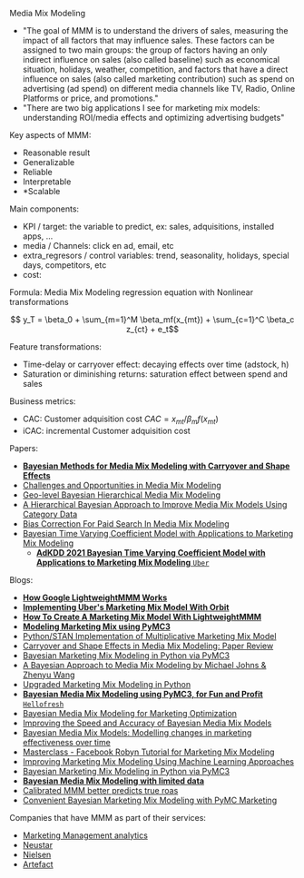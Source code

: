 Media Mix Modeling

* "The goal of MMM is to understand the drivers of sales, measuring the impact of all factors that may influence sales. These factors can be assigned to two main groups: the group of factors having an only indirect influence on sales (also called baseline) such as economical situation, holidays, weather, competition, and factors that have a direct influence on sales (also called marketing contribution) such as spend on advertising (ad spend) on different media channels like TV, Radio, Online Platforms or price, and promotions."
* "There are two big applications I see for marketing mix models: understanding ROI/media effects and optimizing advertising budgets"


Key aspects of MMM:
* Reasonable result
* Generalizable
* Reliable
* Interpretable
* *Scalable

Main components:
* KPI / target: the variable to predict, ex: sales, adquisitions, installed apps, ...
* media / Channels: click en ad, email, etc
* extra_regresors / control variables: trend, seasonality, holidays, special days, competitors, etc
* cost: 

Formula: Media Mix Modeling regression equation with Nonlinear transformations

$$ y_T = \beta_0 + \sum_{m=1}^M \beta_mf(x_{mt}) + \sum_{c=1}^C \beta_c z_{ct} + e_t$$

Feature transformations:
* Time-delay or carryover effect: decaying effects over time (adstock, h)
* Saturation or diminishing returns: saturation effect between spend and sales

Business metrics:
* CAC: Customer adquisition cost $CAC = x_{mt}/\beta_m f(x_{mt})$
* iCAC: incremental Customer adquisition cost


Papers:
* [**Bayesian Methods for Media Mix Modeling with Carryover and Shape Effects**](https://research.google/pubs/pub46001/)
* [ Challenges and Opportunities in Media Mix Modeling ](https://research.google/pubs/pub45998/)
* [ Geo-level Bayesian Hierarchical Media Mix Modeling ](https://research.google/pubs/pub46000/)
* [ A Hierarchical Bayesian Approach to Improve Media Mix Models Using Category Data ](https://research.google/pubs/pub45999/)
* [ Bias Correction For Paid Search In Media Mix Modeling ](https://research.google/pubs/pub46861/)
* [Bayesian Time Varying Coefficient Model with Applications to Marketing Mix Modeling](https://arxiv.org/pdf/2106.03322.pdf)
  * [**AdKDD 2021 Bayesian Time Varying Coefficient Model with Applications to Marketing Mix Modeling** `Uber`](https://www.youtube.com/watch?v=SWMaoBbIp04)

Blogs:
* [**How Google LightweightMMM Works**](https://getrecast.com/google-lightweightmmm/)
* [**Implementing Uber's Marketing Mix Model With Orbit**](https://forecastegy.com/posts/implementing-uber-marketing-mix-model-with-orbit/)
* [**How To Create A Marketing Mix Model With LightweightMMM**](https://forecastegy.com/posts/how-to-create-a-marketing-mix-model-with-lightweightmmm)
* [**Modeling Marketing Mix using PyMC3**](https://towardsdatascience.com/modeling-marketing-mix-using-pymc3-ba18dd9e6e68)
* [Python/STAN Implementation of Multiplicative Marketing Mix Model](https://towardsdatascience.com/python-stan-implementation-of-multiplicative-marketing-mix-model-with-deep-dive-into-adstock-a7320865b334)
* [Carryover and Shape Effects in Media Mix Modeling: Paper Review](https://towardsdatascience.com/carryover-and-shape-effects-in-media-mix-modeling-paper-review-fd699b509e2d)
* [Bayesian Marketing Mix Modeling in Python via PyMC3](https://towardsdatascience.com/bayesian-marketing-mix-modeling-in-python-via-pymc3-7b2071f6001a)
* [A Bayesian Approach to Media Mix Modeling by Michael Johns & Zhenyu Wang](https://discourse.pymc.io/t/a-bayesian-approach-to-media-mix-modeling-by-michael-johns-zhenyu-wang/6024)
* [Upgraded Marketing Mix Modeling in Python](https://towardsdatascience.com/an-upgraded-marketing-mix-modeling-in-python-5ebb3bddc1b6)
* [**Bayesian Media Mix Modeling using PyMC3, for Fun and Profit** `Hellofresh`](https://engineering.hellofresh.com/bayesian-media-mix-modeling-using-pymc3-for-fun-and-profit-2bd4667504e6)
* [Bayesian Media Mix Modeling for Marketing Optimization](https://www.pymc-labs.io/blog-posts/bayesian-media-mix-modeling-for-marketing-optimization/)
* [Improving the Speed and Accuracy of Bayesian Media Mix Models](https://www.pymc-labs.io/blog-posts/reducing-customer-acquisition-costs-how-we-helped-optimizing-hellofreshs-marketing-budget/)
* [Bayesian Media Mix Models: Modelling changes in marketing effectiveness over time](https://www.pymc-labs.io/blog-posts/modelling-changes-marketing-effectiveness-over-time/)
* [Masterclass - Facebook Robyn Tutorial for Marketing Mix Modeling](https://www.youtube.com/playlist?list=PLdaWFt7A-Gf0iyEHwRTuneNN9wKQmJ-QB)
* [Improving Marketing Mix Modeling Using Machine Learning Approaches](https://towardsdatascience.com/improving-marketing-mix-modeling-using-machine-learning-approaches-25ea4cd6994b)
* [Bayesian Marketing Mix Modeling in Python via PyMC3](https://towardsdatascience.com/bayesian-marketing-mix-modeling-in-python-via-pymc3-7b2071f6001a)
* [**Bayesian Media Mix Modeling with limited data**](https://www.artefact.com/blog/bayesian-media-mix-modeling-with-limited-data/)
* [Calibrated MMM better predicts true roas](https://medium.com/@gufengzhou/calibrated-mmm-better-predicts-true-roas-d5adfc8abdc4)
* [Convenient Bayesian Marketing Mix Modeling with PyMC Marketing](https://towardsdatascience.com/convenient-bayesian-marketing-mix-modeling-with-pymc-marketing-8b02a9a9c4aa)

Companies that have MMM as part of their services:
* [Marketing Management analytics](https://mma.com/)
* [Neustar](https://www.home.neustar/)
* [Nielsen](https://www.nielsen.com/)
* [Artefact](https://www.artefact.com/)
